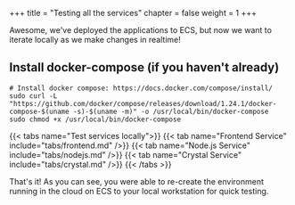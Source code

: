 +++
title = "Testing all the services"
chapter = false
weight = 1
+++

Awesome, we've deployed the applications to ECS, but now we want to iterate locally as we make changes in realtime!

## Install docker-compose (if you haven't already)

```
# Install docker compose: https://docs.docker.com/compose/install/
sudo curl -L "https://github.com/docker/compose/releases/download/1.24.1/docker-compose-$(uname -s)-$(uname -m)" -o /usr/local/bin/docker-compose
sudo chmod +x /usr/local/bin/docker-compose
```

{{< tabs name="Test services locally">}}
{{< tab name="Frontend Service" include="tabs/frontend.md" />}}
{{< tab name="Node.js Service" include="tabs/nodejs.md" />}}
{{< tab name="Crystal Service" include="tabs/crystal.md" />}}
{{< /tabs >}}

That's it! As you can see, you were able to re-create the environment running in the cloud on ECS to your local workstation for quick testing.


